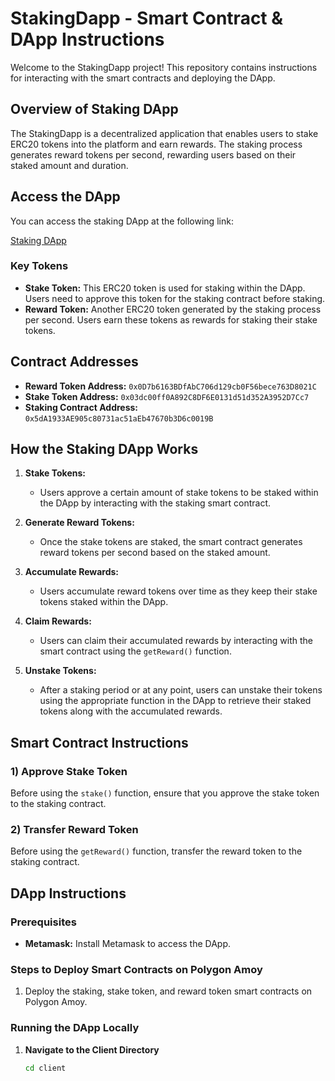 # StakingDapp - Smart Contract & DApp Instructions

Welcome to the StakingDapp project! This repository contains instructions for interacting with the smart contracts and deploying the DApp.

## Overview of Staking DApp

The StakingDapp is a decentralized application that enables users to stake ERC20 tokens into the platform and earn rewards. The staking process generates reward tokens per second, rewarding users based on their staked amount and duration.

## Access the DApp

You can access the staking DApp at the following link:

[Staking DApp](https://superlative-bavarois-d5991c.netlify.app/)

### Key Tokens

- **Stake Token:** This ERC20 token is used for staking within the DApp. Users need to approve this token for the staking contract before staking.
- **Reward Token:** Another ERC20 token generated by the staking process per second. Users earn these tokens as rewards for staking their stake tokens.

## Contract Addresses

- **Reward Token Address:** `0x0D7b6163BDfAbC706d129cb0F56bece763D8021C`
- **Stake Token Address:** `0x03dc00ff0A892C8DF6E0131d51d352A3952D7Cc7`
- **Staking Contract Address:** `0x5dA1933AE905c80731ac51aEb47670b3D6c0019B`

## How the Staking DApp Works

1. **Stake Tokens:**

   - Users approve a certain amount of stake tokens to be staked within the DApp by interacting with the staking smart contract.

2. **Generate Reward Tokens:**

   - Once the stake tokens are staked, the smart contract generates reward tokens per second based on the staked amount.

3. **Accumulate Rewards:**

   - Users accumulate reward tokens over time as they keep their stake tokens staked within the DApp.

4. **Claim Rewards:**

   - Users can claim their accumulated rewards by interacting with the smart contract using the `getReward()` function.

5. **Unstake Tokens:**
   - After a staking period or at any point, users can unstake their tokens using the appropriate function in the DApp to retrieve their staked tokens along with the accumulated rewards.

## Smart Contract Instructions

### 1) Approve Stake Token

Before using the `stake()` function, ensure that you approve the stake token to the staking contract.

### 2) Transfer Reward Token

Before using the `getReward()` function, transfer the reward token to the staking contract.

## DApp Instructions

### Prerequisites

- **Metamask:** Install Metamask to access the DApp.

### Steps to Deploy Smart Contracts on Polygon Amoy

1. Deploy the staking, stake token, and reward token smart contracts on Polygon Amoy.

### Running the DApp Locally

1. **Navigate to the Client Directory**

   ```bash
   cd client
   ```
